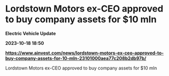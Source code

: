 # Lordstown Motors ex-CEO approved to buy company assets for $10 mln
**Electric Vehicle Update**

**2023-10-18 18:50**

**https://www.ainvest.com/news/lordstown-motors-ex-ceo-approved-to-buy-company-assets-for-10-mln-23101000aea77c208b2db97b/**

Lordstown Motors ex-CEO approved to buy company assets for $10 mln